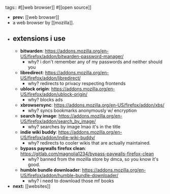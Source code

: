 tags:: #[[web browser]] #[[open source]]

- **prev:** [[web browser]]
- a web browser by [[mozilla]].
- ## extensions i use
	- **bitwarden**: https://addons.mozilla.org/en-US/firefox/addon/bitwarden-password-manager/
		- why? i don't remember any of my passwords and neither should you
	- **libredirect**: https://addons.mozilla.org/en-US/firefox/addon/libredirect/
		- why? redirects to privacy respecting frontends
	- **ublock origin**: https://addons.mozilla.org/en-US/firefox/addon/ublock-origin/
		- why? blocks ads
	- **xbrowsersync**: https://addons.mozilla.org/en-US/firefox/addon/xbs/
		- why? syncs bookmarks anonymously w/ encryption
	- **search by image**: https://addons.mozilla.org/en-US/firefox/addon/search_by_image/
		- why? searches by image lmao it's in the title
	- **indie wiki buddy**: https://addons.mozilla.org/en-US/firefox/addon/indie-wiki-buddy/
		- why? redirects to cooler wikis that are actually maintained.
	- **bypass paywalls firefox clean**: https://gitlab.com/magnolia1234/bypass-paywalls-firefox-clean
		- why? banned from the mozilla store by dmca, so you know it's good.
	- **humble bundle downloader**: https://addons.mozilla.org/en-US/firefox/addon/humble-bundle-downloader/
		- why? i need to download those mf books
- **next:** [[websites]]
